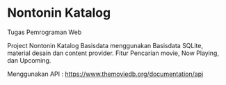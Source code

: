 # Nontonin Katalog
Tugas Pemrograman Web

Project Nontonin Katalog Basisdata menggunakan Basisdata SQLite, material desain dan content provider. 
Fitur Pencarian movie, Now Playing, dan Upcoming.

Menggunakan API : https://www.themoviedb.org/documentation/api
